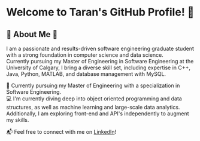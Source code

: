 # Welcome to Taran's GitHub Profile! 👋

## 🌱 About Me 🌲
I am a passionate and results-driven software engineering graduate student with a strong foundation in computer science and data science.  
Currently pursuing my Master of Engineering in Software Engineering at the University of Calgary, I bring a diverse skill set, including expertise in C++, Java, Python, MATLAB, and database management with MySQL.  
  
🏫 Currently pursuing my Master of Engineering with a specialization in Software Engineering.  
💻 I'm currently diving deep into object oriented programming and data structures, as well as machine learning and large-scale data analytics. Additionally, I am exploring front-end and API's independently to augment my skills.  
  
📬 Feel free to connect with me on [LinkedIn](<https://www.linkedin.com/in/bains-taran/>)!


<!--
**taranbains/taranbains** is a ✨ _special_ ✨ repository because its `README.md` (this file) appears on your GitHub profile.

Here are some ideas to get you started:

- 🔭 I’m currently working on ...
- 🌱 I’m currently learning ...
- 👯 I’m looking to collaborate on ...
- 🤔 I’m looking for help with ...
- 💬 Ask me about ...
- 📫 How to reach me: ...
- 😄 Pronouns: ...
- ⚡ Fun fact: ...
-->
